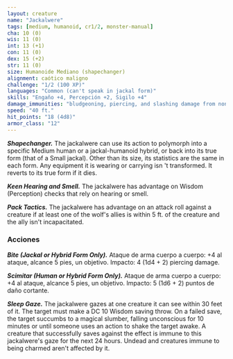 ```yaml
---
layout: creature
name: "Jackalwere"
tags: [medium, humanoid, cr1/2, monster-manual]
cha: 10 (0)
wis: 11 (0)
int: 13 (+1)
con: 11 (0)
dex: 15 (+2)
str: 11 (0)
size: Humanoide Mediano (shapechanger)
alignment: caótico maligno
challenge: "1/2 (100 XP)"
languages: "Common (can't speak in jackal form)"
skills: "Engaño +4, Percepción +2, Sigilo +4"
damage_immunities: "bludgeoning, piercing, and slashing damage from nonmagical weapons that aren't silvered"
speed: "40 ft."
hit_points: "18 (4d8)"
armor_class: "12"
---
```


***Shapechanger.*** The jackalwere can use its action to polymorph into a specific Medium human or a jackal-humanoid hybrid, or back into its true form (that of a Small jackal). Other than its size, its statistics are the same in each form. Any equipment it is wearing or carrying isn 't transformed. It reverts to its true form if it dies.

***Keen Hearing and Smell.*** The jackalwere has advantage on Wisdom (Perception) checks that rely on hearing or smell.

***Pack Tactics.*** The jackalwere has advantage on an attack roll against a creature if at least one of the wolf's allies is within 5 ft. of the creature and the ally isn't incapacitated.

### Acciones

***Bite (Jackal or Hybrid Form Only).*** Ataque de arma cuerpo a cuerpo: +4 al ataque, alcance 5 pies, un objetivo. Impacto: 4 (1d4 + 2) piercing damage.

***Scimitar (Human or Hybrid Form Only).*** Ataque de arma cuerpo a cuerpo: +4 al ataque, alcance 5 pies, un objetivo. Impacto: 5 (1d6 + 2) puntos de daño cortante.

***Sleep Gaze.*** The jackalwere gazes at one creature it can see within 30 feet of it. The target must make a DC 10 Wisdom saving throw. On a failed save, the target succumbs to a magical slumber, falling unconscious for 10 minutes or until someone uses an action to shake the target awake. A creature that successfully saves against the effect is immune to this jackalwere's gaze for the next 24 hours. Undead and creatures immune to being charmed aren't affected by it.